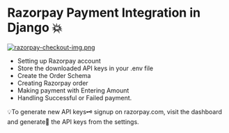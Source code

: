 # Razorpay Payment Integration in Django :boom:
[![razorpay-checkout-img.png](https://i.postimg.cc/4xVBm1Cr/razorpay-checkout-img.png)](https://postimg.cc/21j4thSw)
- Setting up Razorpay account
- Store the downloaded API keys in your .env file
- Create the Order Schema
- Creating Razorpay order
- Making payment with Entering Amount
- Handling Successful or Failed payment.

:bulb:To generate new API keys🗝️ signup on razorpay.com, visit the dashboard and generate:rocket: the API keys from the settings.

